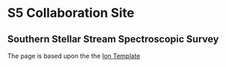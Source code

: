 # S5 Collaboration Site

## Southern Stellar Stream Spectroscopic Survey

The page is based upon the the [Ion Template](https://templated.co/ion)
